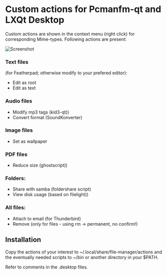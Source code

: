 # Custom actions for Pcmanfm-qt and LXQt Desktop

Custom actions are shown in the context menu (right click) for corresponding Mime-types.
Following actions are present:

![Screenshot](https://github.com/stefonarch/custom-actions/raw/master/Overview.png)


### Text files

(for Featherpad; otherwise modify to your prefered editor):

* Edit as root
* Edit as text

### Audio files

* Modify mp3 tags (kid3-qt))
* Convert format (SoundKonverter)

### Image files

* Set as wallpaper

### PDF files

* Reduce size (ghostscript))

### Folders:

* Share with samba (foldershare script)
* View disk usage (based on filelight))

### All files:

* Attach to email (for Thunderbird)
* Remove (only for files - using rm → permanent, no confirm!)

## Installation

Copy the actions of your interest to  ~/.local/share/file-manager/actions
and the eventually needed scripts to  ~/bin or another directory in your $PATH.

Refer to comments in the .desktop files.
